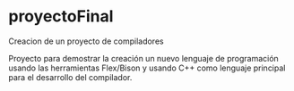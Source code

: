 proyectoFinal
=============

Creacion de un proyecto de compiladores

Proyecto para demostrar la creación un nuevo lenguaje de programación usando las herramientas Flex/Bison y usando C++
como lenguaje principal para el desarrollo del compilador. 

